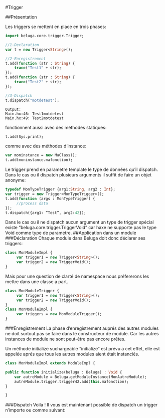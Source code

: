 #Trigger

##Présentation

Les triggers se mettent en place en trois phases:

```haxe
import beluga.core.trigger.Trigger;

//1-Declaration
var t = new Trigger<String>();

//2-Enregistrement
t.add(function (str : String) {
	trace("Test1" + str);
});
t.add(function (str : String) {
	trace("Test2" + str);
});

//3-Dispatch
t.dispatch("motdetest");
```

```
Output:
Main.hx:46: Test1motdetest
Main.hx:49: Test2motdetest
```

fonctionnent aussi avec des méthodes statiques:

```haxe
t.add(Sys.print);
```

comme avec des méthodes d’instance:

```haxe
var moninstance = new MaClass();
t.add(moninstance.mafonction);
```

Le trigger prend en parametre template le type de données qu’il dispatch. Dans le cas ou il dispatch plusieurs arguments il suffit de faire un objet anonyme:

```haxe
typedef MonTypeTrigger {arg1:String, arg2 : Int};
var trigger = new Trigger<MonTypeTrigger>();
t.add(function (args : MonTypeTrigger) {
     //process data
});
t.dispatch({arg1: “Test”, arg2:42});
```

Dans le cas ou il ne dispatch aucun argument un type de trigger spécial existe “beluga.core.trigger.TriggerVoid” car haxe ne supporte pas le type Void comme type de parametre.
##Application dans un module
###Déclaration
Chaque module dans Beluga doit donc déclarer ses triggers:

```haxe
class MonModuleImpl {
     var trigger1 = new Trigger<String>();
     var trigger2 = new TriggerVoid();
}
```

Mais pour une question de clarté de namespace nous préfererons les mettre dans une classe a part.

```haxe
class MonModuleTrigger {
     var trigger1 = new Trigger<String>();
     var trigger2 = new TriggerVoid();
}
class MonModuleImpl {
     var triggers = new MonModuleTrigger();
}
```

###Enregistrement
La phase d’enregistrement auprés des autres modules ne doit surtout pas se faire dans le constructeur de module. Car les autres instances de module ne sont peut-être pas encore prêtes.

Un méthode initialize suchargeable “initialize” est prévu a cet effet, elle est appelée aprés que tous les autres modules aient était instanciés.

```haxe
class MonModuleImpl extends ModuleImpl {

public function initialize(beluga : Beluga) : Void {
    var autreModule = Beluga.getModuleInstance(MonAutreModule);
    autreModule.trigger.trigger42.add(this.mafonction);
}

}
```
###Dispatch
Voila ! Il vous est maintenant possible de dispatch un trigger n’importe ou comme suivant:
